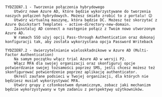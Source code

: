 

    TYDZIEŃ7.1 - Tworzenie połączenia hybrydowego
        Utwórz nowe Azure AD, które będzie wykorzystywane do tworzenia naszych połączeń hybrydowych. Możesz śmiało zrobić to z portalu! 😉
        Utwórz wirtualną maszynę, która będzie DC. Możesz też skorzytać z Azure Quickstart Templates - active-directory-new-domain.
        Zainstaluj AD connect a następnie połącz z Twoim nowo utworzonym Azure AD.
        W ramach SSO użyj opcji Pass-through Authentication oraz dokonaj konfiguracji tak, aby została wykorzystana opcja Password Writeback

    TYDZIEŃ7.2 - Uwierzytelnianie wieloskładnikowe w Azure AD (Multi-Factor Authentication)
        Na samym początku włącz trial Azure AD w wersji P2.
        Włącz MFA dla swojej organizacji oraz skonfiguruj opcje potwierdzanie swojej tożsamości poprzez SMS, jeśli chcesz możesz też skonfigurować potwierdzenie poprzez aplikację authenticator.
        Określ zaufane podsieci w Twojej organizacji, dla których nie będziesz musiał wykorzystywać MFA.
        Utwórz grupy z członkostwem dynamicznym, zobacz jaki mechanizm będzie wykorzystywany w tym zadaniu z perspektywy użytkowników.
